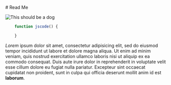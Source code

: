 # Read Me

![This should be a dog](https://i.ytimg.com/vi/opKg3fyqWt4/hqdefault.jpg)

```javascript
	function jscode() {

	}
```

*Lorem* ipsum dolor sit amet, consectetur adipisicing elit, sed do eiusmod tempor incididunt ut labore et dolore magna aliqua. Ut enim ad minim veniam, quis nostrud exercitation ullamco laboris nisi ut aliquip ex ea commodo consequat. Duis aute irure dolor in reprehenderit in voluptate velit esse cillum dolore eu fugiat nulla pariatur. Excepteur sint occaecat cupidatat non proident, sunt in culpa qui officia deserunt mollit anim id est **laborum**.  
